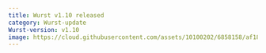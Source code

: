 ```yaml
---
title: Wurst v1.10 released
category: Wurst-update
Wurst-version: v1.10
image: https://cloud.githubusercontent.com/assets/10100202/6858158/af1875ce-d40c-11e4-88ce-eabb470018a4.jpg
---
```


